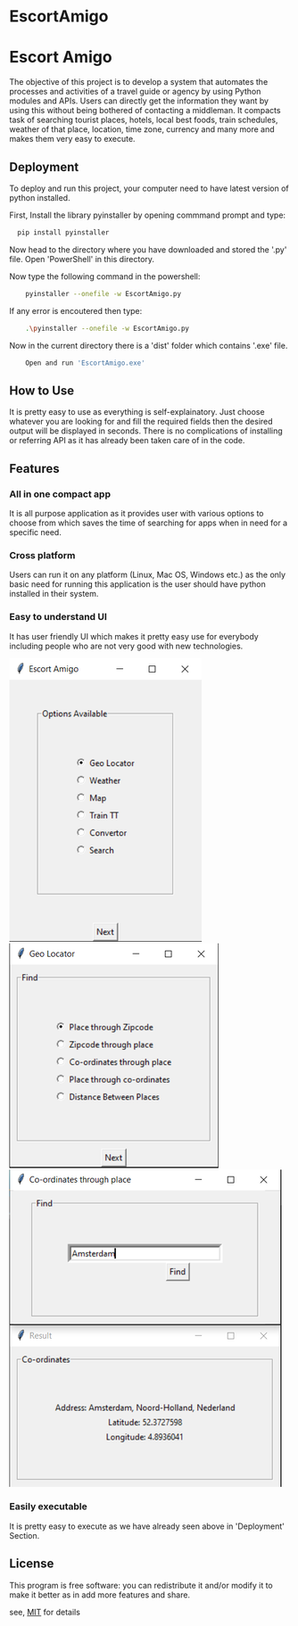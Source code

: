 # EscortAmigo
# Escort Amigo

The objective of this project
is to develop a system that automates the
processes and activities of a travel guide
or agency by using Python modules and APIs.
Users can directly get the information they want by using this without being bothered of contacting a middleman. It compacts task of searching
tourist places, hotels, local best foods, train schedules, 
weather of that place, location, time zone, currency
and many more and makes them very easy to execute.


## Deployment

To deploy and run this project, your computer need to have latest version of python installed.


First, Install the library pyinstaller by opening commmand prompt and type:
```bash
  pip install pyinstaller
```

Now head to the directory where you have downloaded and stored the '.py' file.
Open 'PowerShell' in this directory.

Now type the following command in the powershell:
```bash
    pyinstaller --onefile -w EscortAmigo.py
```

If any error is encoutered then type:
```bash
    .\pyinstaller --onefile -w EscortAmigo.py
```

Now in the current directory there is a 'dist' folder which contains '.exe' file.
```bash
    Open and run 'EscortAmigo.exe'
```
## How to Use

It is pretty easy to use as everything is self-explainatory.
Just choose whatever you are looking for and fill the required fields then the desired output will be displayed in seconds.
 There is no complications of installing or referring API as it has already been taken care of in the code.
## Features

### All in one compact app
It is all purpose application as it provides user with various options to choose from which saves the time of searching for apps when in need for a specific need. 
### Cross platform
Users can run it on any platform (Linux, Mac OS, Windows etc.) as the only basic need for running this application is the user should have python installed in their system.
### Easy to understand UI
It has user friendly UI which makes it pretty easy use for everybody including people who are not very good with new technologies.

<img src="Images/image.PNG" />

<img src="Images/image_1.PNG" />
<img src="Images/image_2.PNG" />

### Easily executable
It is pretty easy to execute as we have already seen above in 'Deployment' Section.



## License

This program is free software: you can redistribute it and/or modify it to make it better as in add more features and share. 

see, [MIT](https://choosealicense.com/licenses/mit/) for details
